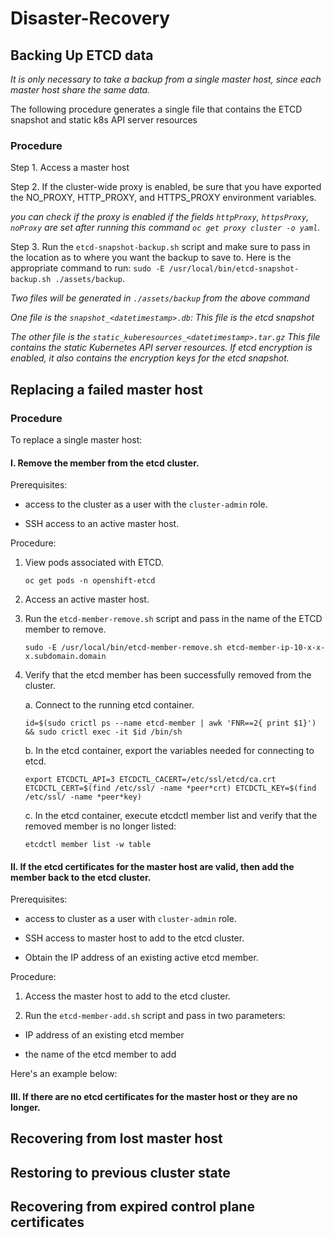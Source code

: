 # Disaster-Recovery

## Backing Up ETCD data

*It is only necessary to take a backup from a single master host, since each master host share the same data.*

The following procedure generates a single file that contains the ETCD snapshot and static k8s API server resources

### Procedure

Step 1. Access a master host

Step 2. If the cluster-wide proxy is enabled, be sure that you have exported the NO_PROXY, HTTP_PROXY, and HTTPS_PROXY environment variables.

*you can check if the proxy is enabled if the fields ```httpProxy```, ```httpsProxy```, ```noProxy``` are set after running this command ```oc get proxy cluster -o yaml```.*

Step 3. Run the ```etcd-snapshot-backup.sh``` script and make sure to pass in the location as to where you want the backup to save to. Here is the appropriate command to run: ```sudo -E /usr/local/bin/etcd-snapshot-backup.sh ./assets/backup```.

*Two files will be generated in ```./assets/backup```  from the above command*

*One file is the ```snapshot_<datetimestamp>.db```: This file is the etcd snapshot*

*The other file is the ```static_kuberesources_<datetimestamp>.tar.gz``` This file contains the static Kubernetes API server resources. If etcd encryption is enabled, it also contains the encryption keys for the etcd snapshot.*


## Replacing a failed master host

### Procedure

To replace a single master host:

#### I. Remove the member from the etcd cluster.

Prerequisites:

- access to the cluster as a user with the ```cluster-admin``` role.

- SSH access to an active master host.

Procedure:

1. View pods associated with ETCD.

    ```oc get pods -n openshift-etcd```

2. Access an active master host.

3. Run the ```etcd-member-remove.sh``` script and pass in the name of the ETCD member to remove.

   ```sudo -E /usr/local/bin/etcd-member-remove.sh etcd-member-ip-10-x-x-x.subdomain.domain```

4. Verify that the etcd member has been successfully removed from the cluster.

   a. Connect to the running etcd container.

      ```id=$(sudo crictl ps --name etcd-member | awk 'FNR==2{ print $1}') && sudo crictl exec -it $id /bin/sh```

   b. In the etcd container, export the variables needed for connecting to etcd.

      ```export ETCDCTL_API=3 ETCDCTL_CACERT=/etc/ssl/etcd/ca.crt ETCDCTL_CERT=$(find /etc/ssl/ -name *peer*crt) ETCDCTL_KEY=$(find /etc/ssl/ -name *peer*key)```

   c. In the etcd container, execute etcdctl member list and verify that the removed member is no longer listed:

      ```etcdctl member list -w table```

#### II. If the etcd certificates for the master host are valid, then add the member back to the etcd cluster.

Prerequisites:

- access to cluster as a user with ```cluster-admin``` role.

- SSH access to master host to add to the etcd cluster.

- Obtain the IP address of an existing active etcd member.

Procedure:

1. Access the master host to add to the etcd cluster.

2. Run the ```etcd-member-add.sh``` script and pass in two parameters:

- IP address of an existing etcd member

- the name of the etcd member to add 

Here's an example below:


#### III. If there are no etcd certificates for the master host or they are no longer.


## Recovering from lost master host

## Restoring to previous cluster state

## Recovering from expired control plane certificates
